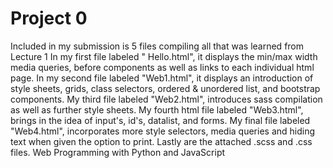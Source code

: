 # Project 0
Included in my submission is 5 files compiling all that was learned from Lecture 1
In my first file labeled " Hello.html", it displays the min/max width media queries, before components as well as links to each individual html page.
In my second file labeled "Web1.html", it displays an introduction of style sheets, grids, class selectors, ordered & unordered list, and bootstrap components.
My third file labeled "Web2.html", introduces sass compilation as well as further style sheets.
My fourth html file labeled "Web3.html", brings in the idea of input's, id's, datalist, and forms.
My final file labeled "Web4.html", incorporates more style selectors, media queries and hiding text when given the option to print.
Lastly are the attached .scss and .css files.
Web Programming with Python and JavaScript
